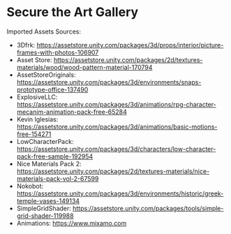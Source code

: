 # Secure the Art Gallery

Imported Assets Sources:
- 3Dfrk: https://assetstore.unity.com/packages/3d/props/interior/picture-frames-with-photos-106907
- Asset Store: https://assetstore.unity.com/packages/2d/textures-materials/wood/wood-pattern-material-170794
- AssetStoreOriginals: https://assetstore.unity.com/packages/3d/environments/snaps-prototype-office-137490
- ExplosiveLLC: https://assetstore.unity.com/packages/3d/animations/rpg-character-mecanim-animation-pack-free-65284
- Kevin Iglesias: https://assetstore.unity.com/packages/3d/animations/basic-motions-free-154271
- LowCharacterPack: https://assetstore.unity.com/packages/3d/characters/low-character-pack-free-sample-192954
- Nice Materials Pack 2: https://assetstore.unity.com/packages/2d/textures-materials/nice-materials-pack-vol-2-67599
- Nokobot: https://assetstore.unity.com/packages/3d/environments/historic/greek-temple-vases-149134
- SimpleGridShader: https://assetstore.unity.com/packages/tools/simple-grid-shader-119988
- Animations: https://www.mixamo.com
